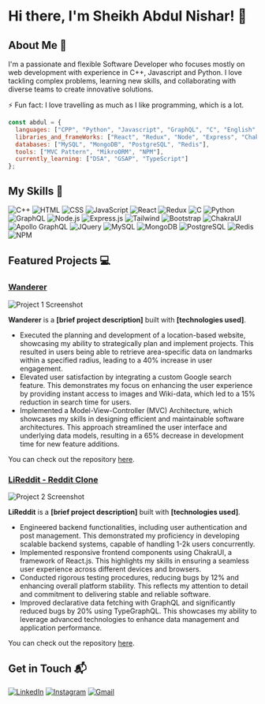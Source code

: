 # Hi there, I'm Sheikh Abdul Nishar! 👋

## About Me 🚀

I'm a passionate and flexible Software Developer who focuses mostly on web development with experience in C++, Javascript and Python. I love tackling complex problems, learning new skills, and collaborating with diverse teams to create innovative solutions.

⚡️ Fun fact: I love travelling as much as I like programming, which is a lot.

```js
const abdul = {
  languages: ["CPP", "Python", "Javascript", "GraphQL", "C", "English", "Hindi", "Japanese"],
  libraries_and_frameWorks: ["React", "Redux", "Node", "Express", "ChakraUI", "Apollo Server", "TypeGraphQL", "jQuery"],
  databases: ["MySQL", "MongoDB", "PostgreSQL", "Redis"],
  tools: ["MVC Pattern", "MikroORM", "NPM"],
  currently_learning: ["DSA", "GSAP", "TypeScript"]
};
```


## My Skills 🧠

![C++](https://img.shields.io/badge/C%2B%2B-00599C?style=flat-square&logo=c%2B%2B&logoColor=white)
![HTML](https://img.shields.io/badge/-HTML-E34F26?style=flat-square&logo=html5&logoColor=white)
![CSS](https://img.shields.io/badge/-CSS-1572B6?style=flat-square&logo=css3&logoColor=white)
![JavaScript](https://img.shields.io/badge/-JavaScript-F7DF1E?style=flat-square&logo=javascript&logoColor=black)
![React](https://img.shields.io/badge/-React-61DAFB?style=flat-square&logo=react&logoColor=black)
![Redux](https://img.shields.io/badge/Redux-593D88?style=flat-square&logo=redux&logoColor=white)
![C](https://img.shields.io/badge/C-00599C?style=flat-square&logo=c&logoColor=white)
![Python](https://img.shields.io/badge/Python-FFD43B?style=flat-square&logo=python&logoColor=blue)
![GraphQL](https://img.shields.io/badge/GraphQl-E10098?style=flat-square&logo=graphql&logoColor=white)
![Node.js](https://img.shields.io/badge/-Node.js-339933?style=flat-square&logo=node.js&logoColor=white)
![Express.js](https://img.shields.io/badge/Express%20js-000000?style=flat-square&logo=express&logoColor=white)
![Tailwind](https://img.shields.io/badge/Tailwind_CSS-38B2AC?style=flat-square&logo=tailwind-css&logoColor=white)
![Bootstrap](https://img.shields.io/badge/Bootstrap-563D7C?style=flat-square&logo=bootstrap&logoColor=white)
![ChakraUI](https://img.shields.io/badge/Chakra--UI-319795?style=flat-square&logo=chakra-ui&logoColor=white)
![Apollo GraphQL](https://img.shields.io/badge/Apollo%20GraphQL-311C87?&style=flat-square&logo=Apollo%20GraphQL&logoColor=white)
![JQuery](https://img.shields.io/badge/jQuery-0769AD?style=flat-sqaure&logo=jquery&logoColor=white)
![MySQL](https://img.shields.io/badge/MySQL-005C84?tyle=flat-square&logo=mysql&logoColor=white)
![MongoDB](https://img.shields.io/badge/MongoDB-4EA94B?style=flat-square&logo=mongodb&logoColor=white)
![PostgreSQL](https://img.shields.io/badge/PostgreSQL-316192?style=flat-square&logo=postgresql&logoColor=white)
![Redis](https://img.shields.io/badge/redis-%23DD0031.svg?&style=flat-square&logo=redis&logoColor=white)
![NPM](https://img.shields.io/badge/npm-CB3837?style=flat-square&logo=npm&logoColor=white)

## Featured Projects 💻

### [Wanderer]()

![Project 1 Screenshot](project_1_screenshot_url)

**Wanderer** is a **[brief project description]** built with **[technologies used]**.

- Executed the planning and development of a location-based website, showcasing my ability to strategically plan and implement projects. This resulted in users being able to retrieve area-specific data on landmarks within a specified radius, leading to a 40% increase in user engagement.
- Elevated user satisfaction by integrating a custom Google search feature. This demonstrates my focus on enhancing the user experience by providing instant access to images and Wiki-data, which led to a 15% reduction in search time for users.
- Implemented a Model-View-Controller (MVC) Architecture, which showcases my skills in designing efficient and maintainable software architectures. This approach streamlined the user interface and underlying data models, resulting in a 65% decrease in development time for new feature additions.

You can check out the repository [here](project_1_repository_link).

### [LiReddit - Reddit Clone]()

![Project 2 Screenshot](project_2_screenshot_url)

**LiReddit** is a **[brief project description]** built with **[technologies used]**.

- Engineered backend functionalities, including user authentication and post management. This demonstrated my proficiency in developing scalable backend systems, capable of handling 1-2k users concurrently.
- Implemented responsive frontend components using ChakraUI, a framework of React.js. This highlights my skills in ensuring a seamless user experience across different devices and browsers.
- Conducted rigorous testing procedures, reducing bugs by 12% and enhancing overall platform stability. This reflects my attention to detail and commitment to delivering stable and reliable software.
- Improved declarative data fetching with GraphQL and significantly reduced bugs by 20% using TypeGraphQL. This showcases my ability to leverage advanced technologies to enhance data management and application performance.

You can check out the repository [here](project_2_repository_link).

## Get in Touch 📬

[![LinkedIn](https://img.shields.io/badge/LinkedIn-0077B5?style=for-the-badge&logo=linkedin&logoColor=white)](https://www.linkedin.com/in/sheikh-abdul-nishar-3009ba156)
[![Instagram](https://img.shields.io/badge/Instagram-E4405F?style=for-the-badge&logo=instagram&logoColor=white)](https://www.instagram.com/abdul_nisar_007/)
[![Gmail](https://img.shields.io/badge/Gmail-D14836?style=for-the-badge&logo=gmail&logoColor=white)](mailto:sheikhabdul285@gmail.com)

